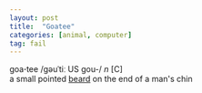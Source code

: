 ```yaml
---
layout: post
title:  "Goatee"
categories: [animal, computer]
tag: fail
---
```

<DIV style="MARGIN: 0px 0px 5px">goa<B>·</B>tee /gəuˈtiː US gou-/ <I>n</I> [C] <BR>a small pointed <A href="{{ site.baseurl }}/beard"><U>beard</U></A> on the end of a man's chin</DIV>
